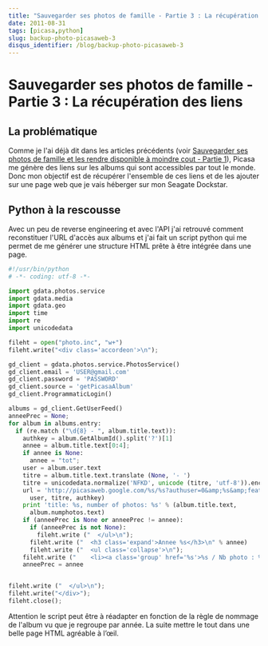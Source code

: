 ```yaml
---
title: "Sauvegarder ses photos de famille - Partie 3 : La récupération des liens"
date: 2011-08-31
tags: [picasa,python]
slug: backup-photo-picasaweb-3
disqus_identifier: /blog/backup-photo-picasaweb-3
---
```

# Sauvegarder ses photos de famille - Partie 3 : La récupération des liens

## La problématique
Comme je l'ai déjà dit dans les articles précédents (voir [Sauvegarder ses photos de famille et les rendre disponible à moindre cout - Partie 1](/blog/backup-photo-picasaweb)), Picasa me génère des liens sur les albums qui sont accessibles par tout le monde. Donc mon objectif est de récupérer l'ensemble de ces liens et de les ajouter sur une page web que je vais héberger sur mon Seagate Dockstar.

## Python à la rescousse

Avec un peu de reverse engineering et avec l'API j'ai retrouvé comment reconstituer l'URL d'accès aux albums et j'ai fait un script python qui me permet de me générer une structure HTML prête à être intégrée dans une page.

```python
#!/usr/bin/python
# -*- coding: utf-8 -*-

import gdata.photos.service
import gdata.media
import gdata.geo
import time
import re
import unicodedata

fileht = open("photo.inc", "w+")
fileht.write("<div class='accordeon'>\n");

gd_client = gdata.photos.service.PhotosService()
gd_client.email = 'USER@gmail.com'
gd_client.password = 'PASSWORD'
gd_client.source = 'getPicasaAlbum'
gd_client.ProgrammaticLogin()

albums = gd_client.GetUserFeed()
anneePrec = None;
for album in albums.entry:
  if (re.match ("\d{8} - ", album.title.text)):
    authkey = album.GetAlbumId().split('?')[1]
    annee = album.title.text[0:4];
    if annee is None:
      annee = "tot";
    user = album.user.text
    titre = album.title.text.translate (None, '- ')
    titre = unicodedata.normalize('NFKD', unicode (titre, 'utf-8')).encode('ASCII', 'ignore')
    url = 'http://picasaweb.google.com/%s/%s?authuser=0&amp;%s&amp;feat=directlink#slideshow' %(
      user, titre, authkey)
    print 'title: %s, number of photos: %s' % (album.title.text,
      album.numphotos.text)
    if (anneePrec is None or anneePrec != annee):
      if (anneePrec is not None):
        fileht.write ("  </ul>\n");
      fileht.write ("  <h3 class='expand'>Annee %s</h3>\n" % annee)
      fileht.write ("  <ul class='collapse'>\n");
    fileht.write ("    <li><a class='group' href='%s'>%s / Nb photo : %s</a></li>\n" % (url, album.title.text, album.numphotos.text))
    anneePrec = annee


fileht.write ("  </ul>\n");
fileht.write("</div>");
fileht.close();

```

Attention le script peut être à réadapter en fonction de la règle de nommage de l'album vu que je regroupe par année. La suite mettre le tout dans une belle page HTML agréable à l’œil.






